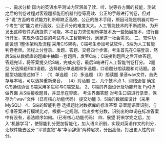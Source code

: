 ﻿一、需求分析
国内的英语水平测试内容涵盖了读、听、说等各方面的技能，测试之后的判卷过程对客观题都能用机器判卷等高效、公正的手段进行判卷，但对于“说”方面的考试能力判断却缺乏高效、公正的技术手段，原因可能是机器对每一个考生“说”能力进行高效、公正评分的难度太大。人工智能技术的不断成熟，为开发出这种软件系统提供了可能，本项目力求使用所学技术及一些拓展技术，进行自行开发，实现外语口语的考试与人工智能判分，满足这一社会需求。
二、软件功能设想
1整体架构及流程
采用C/S架构，C端考生参加考试软件，S端为人工智能判卷老师。流程上分登录、发题、答题、交卷四个步骤。考生首先在C端登录，然后S端从数据库的题库中抽取一套题目，发至C端；C端接到题目之后开始答题，答题完毕，将答案提交给S端，完成交卷，最后S端进行人工智能判卷打分。
2题型
分选择题和口语题，选择题分单选题和多选题，口语题分朗读题和对话题。各题型功能描述如下：
（1）单选题
（2）多选题
（3）朗读题
录音wav文件，首先存与本地，可以选择重新录音，
（4）对话题
三、几个技术点
1、网络通信
确定C/S通信协议
S端采用多进程与C端交互。
2、C端的界面设计及功能开发
PyQt5做界面
从S端接收题目，并显示在界面。
考生界面答题
对考生口语进行录音，保存为“.wav”文件（已有核心功能代码）
提交功能
3、S端的数据库设计（采用MySQL）
4、S端的智能判卷
选择题比对数据库的标准答案
录音题语音识别，与标准答案进行模糊比对，根据一定规则，给出参考分数，识别出的单词在标准答案中有没有，语法顺序如何。（已有核心功能代码）
四、展望
    将来学完之后，加入“机器学习”，使智能判分更加智能化，加入语义识别，实现对英语作文的判分，让软件能去区分 “平铺直叙”与“华丽辞藻”两种层次，分出高低，打出更人性的评分。
